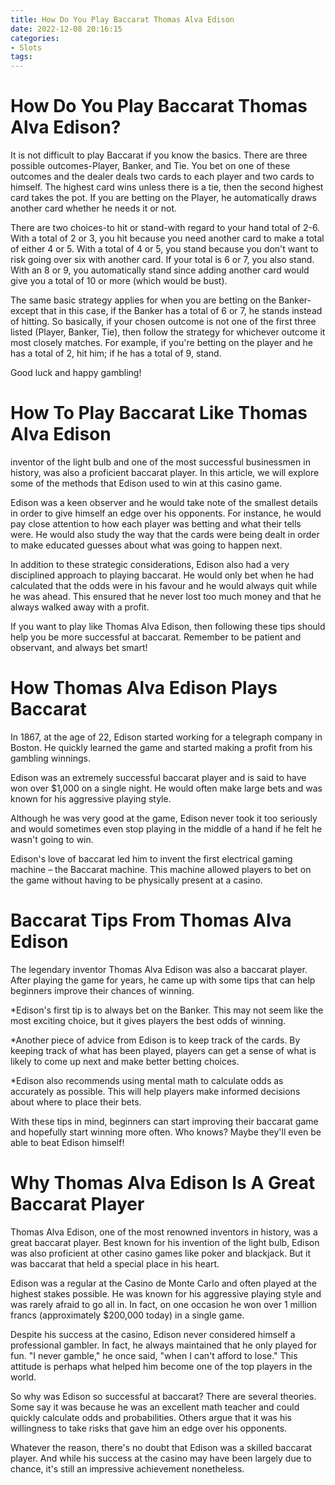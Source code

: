 ```yaml
---
title: How Do You Play Baccarat Thomas Alva Edison
date: 2022-12-08 20:16:15
categories:
- Slots
tags:
---
```



# How Do You Play Baccarat Thomas Alva Edison?

It is not difficult to play Baccarat if you know the basics. There are three possible outcomes-Player, Banker, and Tie. You bet on one of these outcomes and the dealer deals two cards to each player and two cards to himself. The highest card wins unless there is a tie, then the second highest card takes the pot. If you are betting on the Player, he automatically draws another card whether he needs it or not.

There are two choices-to hit or stand-with regard to your hand total of 2-6. With a total of 2 or 3, you hit because you need another card to make a total of either 4 or 5. With a total of 4 or 5, you stand because you don't want to risk going over six with another card. If your total is 6 or 7, you also stand. With an 8 or 9, you automatically stand since adding another card would give you a total of 10 or more (which would be bust).

The same basic strategy applies for when you are betting on the Banker-except that in this case, if the Banker has a total of 6 or 7, he stands instead of hitting. So basically, if your chosen outcome is not one of the first three listed (Player, Banker, Tie), then follow the strategy for whichever outcome it most closely matches. For example, if you're betting on the player and he has a total of 2, hit him; if he has a total of 9, stand.

Good luck and happy gambling!

# How To Play Baccarat Like Thomas Alva Edison

 inventor of the light bulb and one of the most successful businessmen in history, was also a proficient baccarat player. In this article, we will explore some of the methods that Edison used to win at this casino game.

Edison was a keen observer and he would take note of the smallest details in order to give himself an edge over his opponents. For instance, he would pay close attention to how each player was betting and what their tells were. He would also study the way that the cards were being dealt in order to make educated guesses about what was going to happen next.

In addition to these strategic considerations, Edison also had a very disciplined approach to playing baccarat. He would only bet when he had calculated that the odds were in his favour and he would always quit while he was ahead. This ensured that he never lost too much money and that he always walked away with a profit.

If you want to play like Thomas Alva Edison, then following these tips should help you be more successful at baccarat. Remember to be patient and observant, and always bet smart!

# How Thomas Alva Edison Plays Baccarat

In 1867, at the age of 22, Edison started working for a telegraph company in Boston. He quickly learned the game and started making a profit from his gambling winnings.

Edison was an extremely successful baccarat player and is said to have won over $1,000 on a single night. He would often make large bets and was known for his aggressive playing style.

Although he was very good at the game, Edison never took it too seriously and would sometimes even stop playing in the middle of a hand if he felt he wasn't going to win.

Edison's love of baccarat led him to invent the first electrical gaming machine – the Baccarat machine. This machine allowed players to bet on the game without having to be physically present at a casino.

# Baccarat Tips From Thomas Alva Edison

The legendary inventor Thomas Alva Edison was also a baccarat player. After playing the game for years, he came up with some tips that can help beginners improve their chances of winning.

*Edison's first tip is to always bet on the Banker. This may not seem like the most exciting choice, but it gives players the best odds of winning.

*Another piece of advice from Edison is to keep track of the cards. By keeping track of what has been played, players can get a sense of what is likely to come up next and make better betting choices.

*Edison also recommends using mental math to calculate odds as accurately as possible. This will help players make informed decisions about where to place their bets.

With these tips in mind, beginners can start improving their baccarat game and hopefully start winning more often. Who knows? Maybe they'll even be able to beat Edison himself!

# Why Thomas Alva Edison Is A Great Baccarat Player

Thomas Alva Edison, one of the most renowned inventors in history, was a great baccarat player. Best known for his invention of the light bulb, Edison was also proficient at other casino games like poker and blackjack. But it was baccarat that held a special place in his heart.

Edison was a regular at the Casino de Monte Carlo and often played at the highest stakes possible. He was known for his aggressive playing style and was rarely afraid to go all in. In fact, on one occasion he won over 1 million francs (approximately $200,000 today) in a single game.

Despite his success at the casino, Edison never considered himself a professional gambler. In fact, he always maintained that he only played for fun. "I never gamble," he once said, "when I can't afford to lose." This attitude is perhaps what helped him become one of the top players in the world.

So why was Edison so successful at baccarat? There are several theories. Some say it was because he was an excellent math teacher and could quickly calculate odds and probabilities. Others argue that it was his willingness to take risks that gave him an edge over his opponents.

Whatever the reason, there's no doubt that Edison was a skilled baccarat player. And while his success at the casino may have been largely due to chance, it's still an impressive achievement nonetheless.